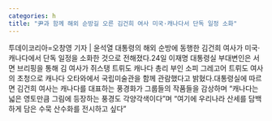 ```yaml
---
categories: h
title: "尹과 함께 해외 순방길 오른 김건희 여사 미국·캐나다서 단독 일정 소화"
---
```

투데이코리아=오창영 기자 | 윤석열 대통령의 해외 순방에 동행한 김건희 여사가 미국·캐나다에서 단독 일정을 소화한 것으로 전해졌다.24일 이재명 대통령실 부대변인은 서면 브리핑을 통해 김 여사가 쥐스탱 트뤼도 캐나다 총리 부인 소피 그레고어 트뤼도 여사의 초청으로 캐나다 오타와에서 국립미술관을 함께 관람했다고 밝혔다.대통령실에 따르면 김건희 여사는 캐나다를 대표하는 풍경화가 그룹들의 작품들을 감상하며 “캐나다는 넓은 영토만큼 그림에 등장하는 풍경도 각양각색이다”며 “여기에 우리나라 산세를 담백하게 담은 수묵 산수화를 전시하고 싶다”